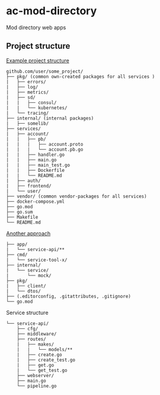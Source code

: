 # ac-mod-directory
Mod directory web apps


## Project structure
[Example project structure](https://github.com/golang-standards/project-layout)

```
github.com/user/some_project/
├── pkg/ (common own-created packages for all services )
|   ├── errors/
|   ├── log/
|   ├── metrics/
|   ├── sd/
|   |   ├── consul/
|   |   └── kubernetes/
|   └── tracing/
├── internal/ (internal packages)
|   ├── somelib/
├── services/
|   ├── account/
|   |   ├── pb/
|   |   |   ├── account.proto
|   |   |   └── account.pb.go
|   |   ├── handler.go
|   |   ├── main.go
|   |   ├── main_test.go
|   |   ├── Dockerfile
|   |   └── README.md
|   ├── auth/
|   ├── frontend/
|   └── user/
├── vendor/ (common vendor-packages for all services)
├── docker-compose.yml
├── go.mod
├── go.sum
├── Makefile
└── README.md
```

[Another approach](https://www.dudley.codes/posts/2020.05.19-golang-structure-web-servers/)
```
├── app/
|   └── service-api/**
├── cmd/
|   └── service-tool-x/
├── internal/
|   └── service/
|       └── mock/
├── pkg/
|   ├── client/
|   └── dtos/
├── (.editorconfig, .gitattributes, .gitignore)
└── go.mod
```

Service structure

```
└── service-api/
    ├── cfg/
    ├── middleware/
    ├── routes/
    |   ├── makes/
    |   |   └── models/**
    |   ├── create.go
    |   ├── create_test.go
    |   ├── get.go
    |   └── get_test.go
    ├── webserver/
    ├── main.go
    └── pipeline.go
```